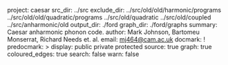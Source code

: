 project: caesar
src_dir: ../src
exclude_dir: ../src/old/old/harmonic/programs
             ../src/old/old/quadratic/programs
             ../src/old/quadratic
             ../src/old/coupled
             ../src/anharmonic/old
output_dir: ./ford
graph_dir: ./ford/graphs
summary: Caesar anharmonic phonon code.
author: Mark Johnson, Bartomeu Monserrat, Richard Needs et. al.
email: mj464@cam.ac.uk
docmark: !
predocmark: >
display: public
         private
         protected
source: true
graph: true
coloured_edges: true
search: false
warn: false

